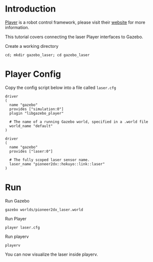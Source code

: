 # Introduction

[Player](http://playerstage.sourceforge.net) is a robot control framework,
please visit their [website](http://playerstage.sourceforge.net) for more
information.

This tutorial covers connecting the laser Player interfaces to Gazebo. 

Create a working directory

~~~
cd; mkdir gazebo_laser; cd gazebo_laser
~~~

# Player Config

Copy the config script below into a file called `laser.cfg`

~~~
driver
(
  name "gazebo"
  provides ["simulation:0"]
  plugin "libgazebo_player"

  # The name of a running Gazebo world, specified in a .world file
  world_name "default"
)

driver
(
  name "gazebo"
  provides ["laser:0"]

  # The fully scoped laser sensor name.
  laser_name "pioneer2dx::hokuyo::link::laser"
)
~~~

# Run

Run Gazebo

~~~
gazebo worlds/pioneer2dx_laser.world
~~~

Run Player

~~~
player laser.cfg
~~~

Run playerv

~~~
playerv
~~~

You can now visualize the laser inside playerv.
